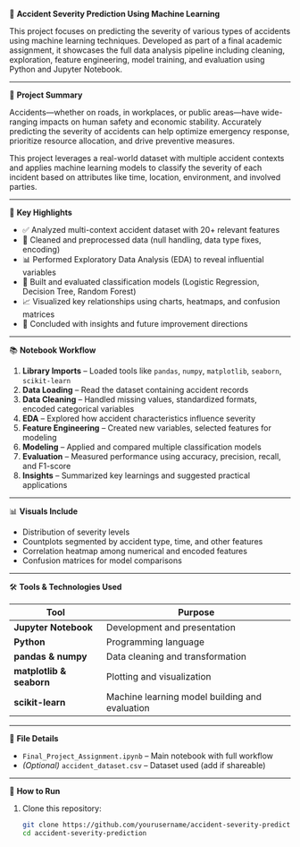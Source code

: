 
🚨 **Accident Severity Prediction Using Machine Learning**

This project focuses on predicting the severity of various types of accidents using machine learning techniques. Developed as part of a final academic assignment, it showcases the full data analysis pipeline including cleaning, exploration, feature engineering, model training, and evaluation using Python and Jupyter Notebook.

---

📝 **Project Summary**

Accidents—whether on roads, in workplaces, or public areas—have wide-ranging impacts on human safety and economic stability. Accurately predicting the severity of accidents can help optimize emergency response, prioritize resource allocation, and drive preventive measures.

This project leverages a real-world dataset with multiple accident contexts and applies machine learning models to classify the severity of each incident based on attributes like time, location, environment, and involved parties.

---

📌 **Key Highlights**

- ✅ Analyzed multi-context accident dataset with 20+ relevant features  
- 🧹 Cleaned and preprocessed data (null handling, data type fixes, encoding)  
- 📊 Performed Exploratory Data Analysis (EDA) to reveal influential variables  
- 🧠 Built and evaluated classification models (Logistic Regression, Decision Tree, Random Forest)  
- 📈 Visualized key relationships using charts, heatmaps, and confusion matrices  
- 📌 Concluded with insights and future improvement directions

---

📚 **Notebook Workflow**

1. **Library Imports** – Loaded tools like `pandas`, `numpy`, `matplotlib`, `seaborn`, `scikit-learn`  
2. **Data Loading** – Read the dataset containing accident records  
3. **Data Cleaning** – Handled missing values, standardized formats, encoded categorical variables  
4. **EDA** – Explored how accident characteristics influence severity  
5. **Feature Engineering** – Created new variables, selected features for modeling  
6. **Modeling** – Applied and compared multiple classification models  
7. **Evaluation** – Measured performance using accuracy, precision, recall, and F1-score  
8. **Insights** – Summarized key learnings and suggested practical applications

---

📊 **Visuals Include**

- Distribution of severity levels  
- Countplots segmented by accident type, time, and other features  
- Correlation heatmap among numerical and encoded features  
- Confusion matrices for model comparisons  

---

🛠️ **Tools & Technologies Used**

| Tool | Purpose |
|------|---------|
| **Jupyter Notebook** | Development and presentation |
| **Python** | Programming language |
| **pandas & numpy** | Data cleaning and transformation |
| **matplotlib & seaborn** | Plotting and visualization |
| **scikit-learn** | Machine learning model building and evaluation |

---

🧾 **File Details**

- `Final_Project_Assignment.ipynb` – Main notebook with full workflow  
- *(Optional)* `accident_dataset.csv` – Dataset used (add if shareable)

---

🚀 **How to Run**

1. Clone this repository:
   ```bash
   git clone https://github.com/yourusername/accident-severity-prediction.git
   cd accident-severity-prediction
